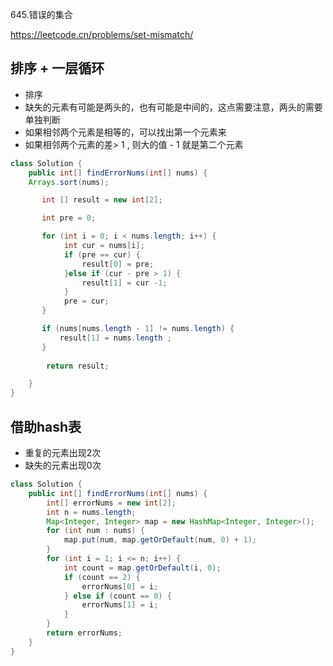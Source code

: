 645.错误的集合


https://leetcode.cn/problems/set-mismatch/


## 排序 + 一层循环
- 排序
- 缺失的元素有可能是两头的，也有可能是中间的，这点需要注意，两头的需要单独判断
- 如果相邻两个元素是相等的，可以找出第一个元素来
- 如果相邻两个元素的差> 1 , 则大的值 - 1 就是第二个元素

```java
class Solution {
    public int[] findErrorNums(int[] nums) {
    Arrays.sort(nums);    

       int [] result = new int[2];

       int pre = 0;

       for (int i = 0; i < nums.length; i++) {
            int cur = nums[i];
            if (pre == cur) {
                result[0] = pre;
            }else if (cur - pre > 1) {
                result[1] = cur -1;
            }
            pre = cur;
       }

       if (nums[nums.length - 1] != nums.length) {
           result[1] = nums.length ;
       }
        
        return result;

    }
}
```



## 借助hash表

- 重复的元素出现2次
- 缺失的元素出现0次

```java
class Solution {
    public int[] findErrorNums(int[] nums) {
        int[] errorNums = new int[2];
        int n = nums.length;
        Map<Integer, Integer> map = new HashMap<Integer, Integer>();
        for (int num : nums) {
            map.put(num, map.getOrDefault(num, 0) + 1);
        }
        for (int i = 1; i <= n; i++) {
            int count = map.getOrDefault(i, 0);
            if (count == 2) {
                errorNums[0] = i;
            } else if (count == 0) {
                errorNums[1] = i;
            }
        }
        return errorNums;
    }
}
```


